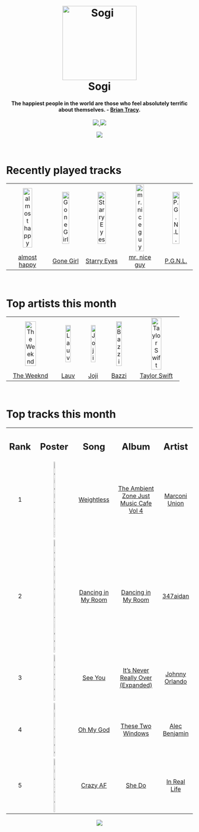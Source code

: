 <h1 align='center'>
  <br>
  <a href='https://www.youtube.com/watch?v=dQw4w9WgXcQ'><img src='https://i.ibb.co/XYSwTqV/kaguya-modified.png' alt='Sogi' width='200'></a>
  <br>
  Sogi
  <br>
</h1>

<h4 align='center'>The happiest people in the world are those who feel absolutely terrific about themselves. - <a href='https://duckduckgo.com/?q=Brian+Tracy' target='_blank'>Brian Tracy</a>.</h4>

<p align='center'>
  <a href='https://discord.gg/96EA7ENfV9'>
    <img src='https://img.shields.io/discord/775232281954353183?color=blue&label=Discord'>
  </a>
  <a href='https://sxoxgxi.pythonanywhere.com/'><img src='https://img.shields.io/website?down_color=red&down_message=offline&label=Blog&up_color=light%20green&up_message=online&url=https%3A%2F%2Fsxoxgxi.pythonanywhere.com'></a>
</p>
<p status, align='center'>
  <a href='https://open.spotify.com/user/317777c47jvjnq6zzzwbijw6gbmi'>
    <img src='https://img.shields.io/badge/Playing-10:35-&?style=social&logo=spotify'>
  </a>
</p status>
<!------ RECENTLY PLAYED ------>

<p recentlyplayed, float='left'>
  <br>
  <h1>Recently played tracks</h1>
  <p></p>
  <table style='width:100%'>
    <tr align='center'>
      <td><img class='artists' src='https://i.scdn.co/image/ab67616d0000b273e178854bead6823af93b59f4' alt='almost happy' style='width:50%'>
      </td>
      <td><img class='artists' src='https://i.scdn.co/image/ab67616d0000b273c75885ab275c38af0f3f264d' alt='Gone Girl' style='width:50%'>
      </td>
      <td><img class='artists' src='https://i.scdn.co/image/ab67616d0000b2734ab2520c2c77a1d66b9ee21d' alt='Starry Eyes' style='width:50%'>
      </td>
      <td><img class='artists' src='https://i.scdn.co/image/ab67616d0000b27334378507d3131f29899488ff' alt='mr. nice guy' style='width:50%'>
      </td>
      <td><img class='artists' src='https://i.scdn.co/image/ab67616d0000b273c7444a93f5d36cf9bbd37278' alt='P.G.N.L.' style='width:50%'>
      </td>
    </tr>
    <tr align='center'>
      <td>
      <a href='https://open.spotify.com/track/06SnkMUvEOai4zY9lGvuky'>almost happy</a>
      </td>
      <td>
      <a href='https://open.spotify.com/track/5HT1AEvDdBgwAxbQc9GLtS'>Gone Girl</a>
      </td>
      <td>
      <a href='https://open.spotify.com/track/6zzdyvVWjGrQBraSvuqJPY'>Starry Eyes</a>
      </td>
      <td>
      <a href='https://open.spotify.com/track/7hAJdc1P2u9q8G6ucKlZD0'>mr. nice guy</a>
      </td>
      <td>
      <a href='https://open.spotify.com/track/5X7eCLVnUIxEcjGsJCKIsz'>P.G.N.L.</a>
      </td>
    </tr>
  </table>
</p recentlyplayed>
<!------ .RECENTLY PLAYED ------>
<!------ TOP ARTISTS ------>

<p topartists, float='left'>
  <br>
  <h1>Top artists this month</h1>
  <p></p>
  <table style='width:100%'>
    <tr align='center'>
      <td><img class='artists' src='https://i.scdn.co/image/ab6761610000e5ebb5f9e28219c169fd4b9e8379' alt='The Weeknd' style='width:50%'>
      </td>
      <td><img class='artists' src='https://i.scdn.co/image/ab6761610000e5eb5af53f295e6c42529fbd0873' alt='Lauv' style='width:50%'>
      </td>
      <td><img class='artists' src='https://i.scdn.co/image/ab6761610000e5eb4111c95b5f430c3265c7304b' alt='Joji' style='width:50%'>
      </td>
      <td><img class='artists' src='https://i.scdn.co/image/ab6761610000e5eb72a8e86c457085e7fdd3453f' alt='Bazzi' style='width:50%'>
      </td>
      <td><img class='artists' src='https://i.scdn.co/image/ab6761610000e5eb5a00969a4698c3132a15fbb0' alt='Taylor Swift' style='width:50%'>
      </td>
    </tr>
    <tr align='center'>
      <td>
      <a href='https://open.spotify.com/artist/1Xyo4u8uXC1ZmMpatF05PJ'>The Weeknd</a>
      </td>
      <td>
      <a href='https://open.spotify.com/artist/5JZ7CnR6gTvEMKX4g70Amv'>Lauv</a>
      </td>
      <td>
      <a href='https://open.spotify.com/artist/3MZsBdqDrRTJihTHQrO6Dq'>Joji</a>
      </td>
      <td>
      <a href='https://open.spotify.com/artist/4GvEc3ANtPPjt1ZJllr5Zl'>Bazzi</a>
      </td>
      <td>
      <a href='https://open.spotify.com/artist/06HL4z0CvFAxyc27GXpf02'>Taylor Swift</a>
      </td>
    </tr>
  </table>
</p topartists>
<!------ .TOP ARTISTS ------>

<!------ TOP SONGS ------>

<p topsongs, float='left' >
  <br>
  <h1>Top tracks this month</h1>
  <p></p>
  <table style='width:100%'>
    <tr align='center'>
      <td>
      <h2>Rank</h2>
      </td>
      <td>
      <h2>Poster</h2>
      </td>
      <td>
      <h2>Song</h2>
      </td>
      <td>
      <h2>Album</h2>
      </td>
      <td>
      <h2>Artist</h2>
      </td>
    </tr>
    <tr align='center'>
      <td>
      1
      </td>
      <td><img class='artists' src='https://i.scdn.co/image/ab67616d0000b273f399efa20097105e9db88560' alt='Weightless' style='width:10%'>
      </td>
      <td>
      <a href='https://open.spotify.com/track/6kkwzB6hXLIONkEk9JciA6'>Weightless</a>
      </td>
      <td>
      <a href='https://open.spotify.com/album/0JsrUHqVkWkXt0vQeNiVkW'>The Ambient Zone Just Music Cafe Vol 4</a>
      </td>
      <td>
      <a href='https://open.spotify.com/artist/3nZ3ed6p4CKc1McTLypr6H'>Marconi Union</a>
      </td>
    </tr>
    <tr align='center'>
      <td>
      2
      </td>
      <td><img class='artists' src='https://i.scdn.co/image/ab67616d0000b2735f4fbb2f9c3de128e526944c' alt='Dancing in My Room' style='width:10%'>
      </td>
      <td>
      <a href='https://open.spotify.com/track/6Pgmqg15yVexuOgtzuxwoX'>Dancing in My Room</a>
      </td>
      <td>
      <a href='https://open.spotify.com/album/3t1MvGhT6LU3fOIp3KMrta'>Dancing in My Room</a>
      </td>
      <td>
      <a href='https://open.spotify.com/artist/0bBz5bRBkExaej2HxtVfCw'>347aidan</a>
      </td>
    </tr>
    <tr align='center'>
      <td>
      3
      </td>
      <td><img class='artists' src='https://i.scdn.co/image/ab67616d0000b273fb0ea2ab8c0a71549518e6fd' alt='See You' style='width:10%'>
      </td>
      <td>
      <a href='https://open.spotify.com/track/3EWVRpOcVLY74B7claEX65'>See You</a>
      </td>
      <td>
      <a href='https://open.spotify.com/album/5UtK7iPrjxMrxsQe1bPqkm'>It’s Never Really Over (Expanded)</a>
      </td>
      <td>
      <a href='https://open.spotify.com/artist/6aX6KqXgEcARRHwvWxHcFW'>Johnny Orlando</a>
      </td>
    </tr>
    <tr align='center'>
      <td>
      4
      </td>
      <td><img class='artists' src='https://i.scdn.co/image/ab67616d0000b273ee0232b590932e81529781e1' alt='Oh My God' style='width:10%'>
      </td>
      <td>
      <a href='https://open.spotify.com/track/44I5NYJ7CGEcaLOuG2zJsU'>Oh My God</a>
      </td>
      <td>
      <a href='https://open.spotify.com/album/3SzqS1H5dj8f450YhV9YbP'>These Two Windows</a>
      </td>
      <td>
      <a href='https://open.spotify.com/artist/5IH6FPUwQTxPSXurCrcIov'>Alec Benjamin</a>
      </td>
    </tr>
    <tr align='center'>
      <td>
      5
      </td>
      <td><img class='artists' src='https://i.scdn.co/image/ab67616d0000b2738dab548cea662866ee18da24' alt='Crazy AF' style='width:10%'>
      </td>
      <td>
      <a href='https://open.spotify.com/track/7sfhbwZHwE0Hx67bUbluIh'>Crazy AF</a>
      </td>
      <td>
      <a href='https://open.spotify.com/album/7KnSdU7mu0fvU1M4gl8Ct7'>She Do</a>
      </td>
      <td>
      <a href='https://open.spotify.com/artist/09fEeGYqb3MUeV1c9BJgDI'>In Real Life</a>
      </td>
    </tr>
  </table>
</p topsongs>
<!------ .TOP SONGS ------>
<p align='center'>
  <img src='https://profile-counter.glitch.me/sxoxgxi/count.svg'>
</p>
